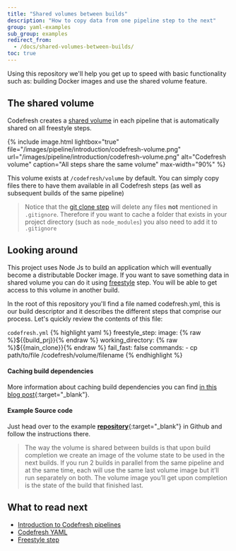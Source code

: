 ```yaml
---
title: "Shared volumes between builds"
description: "How to copy data from one pipeline step to the next"
group: yaml-examples
sub_group: examples
redirect_from:
  - /docs/shared-volumes-between-builds/
toc: true
---
```

Using this repository we'll help you get up to speed with basic functionality such as: building Docker images and use the shared volume feature.

## The shared volume

Codefresh creates a [shared volume]({{site.baseurl}}/docs/configure-ci-cd-pipeline/introduction-to-codefresh-pipelines/#sharing-the-workspace-between-build-steps) in each pipeline that is automatically shared on all freestyle steps.

{% include 
image.html 
lightbox="true" 
file="/images/pipeline/introduction/codefresh-volume.png" 
url="/images/pipeline/introduction/codefresh-volume.png"
alt="Codefresh volume" 
caption="All steps share the same volume" 
max-width="90%" 
%}

This volume exists at `/codefresh/volume` by default. You can simply copy files there to have them available in all Codefresh steps (as well as subsequent builds of the same pipeline)

>Notice that the [git clone step]({{site.baseurl}}/docs/codefresh-yaml/steps/git-clone/) will delete any files **not** mentioned in `.gitignore`. Therefore if you want to cache a folder that exists in your project directory (such as `node_modules`) you also need to add it to `.gitignore`


## Looking around

This project uses Node Js to build an application which will eventually become a distributable Docker image.
If you want to save something data in shared volume you can do it using [freestyle]({{site.baseurl}}/docs/codefresh-yaml/steps/freestyle/) step. You will be able to get access to this volume in another build.

In the root of this repository you'll find a file named codefresh.yml, this is our build descriptor and it describes the different steps that comprise our process. Let's quickly review the contents of this file:

  `codefresh.yml`
{% highlight yaml %}
freestyle_step:
    image: {% raw %}${{build_prj}}{% endraw %}
    working_directory: {% raw %}${{main_clone}}{% endraw %}
    fail_fast: false
    commands:
      - cp path/to/file /codefresh/volume/filename
{% endhighlight %}

#### Caching build dependencies

More information about caching build dependencies you can find [in this blog post](https://codefresh.io/blog/caching-build-dependencies-codefresh-volumes/){:target="_blank"}.

#### Example Source code

Just head over to the example [**repository**](https://github.com/codefreshdemo/cf-example-shared-volumes-between-builds){:target="_blank"} in Github and follow the instructions there. 


>The way the volume is shared between builds is that upon build completion we create an image of the volume state to be used in the next builds. If you run 2 builds in parallel from the same pipeline and at the same time, each will use the same last volume image but it’ll run separately on both. The volume image you’ll get upon completion is the state of the build that finished last. 


## What to read next

* [Introduction to Codefresh pipelines]({{site.baseurl}}/docs/configure-ci-cd-pipeline/introduction-to-codefresh-pipelines/)
* [Codefresh YAML]({{site.baseurl}}/docs/codefresh-yaml/what-is-the-codefresh-yaml/)
* [Freestyle step]({{site.baseurl}}/docs/codefresh-yaml/steps/freestyle/)


